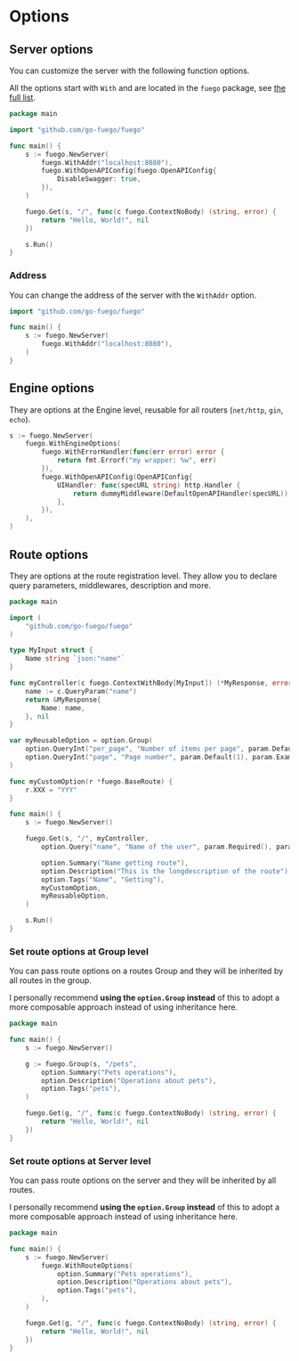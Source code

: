 # Options

## Server options

You can customize the server with the following function options.

All the options start with `With` and are located in the `fuego` package, see [the full list](https://pkg.go.dev/github.com/go-fuego/fuego#WithAddr).

```go
package main

import "github.com/go-fuego/fuego"

func main() {
	s := fuego.NewServer(
		fuego.WithAddr("localhost:8080"),
		fuego.WithOpenAPIConfig(fuego.OpenAPIConfig{
			DisableSwagger: true,
		}),
	)

	fuego.Get(s, "/", func(c fuego.ContextNoBody) (string, error) {
		return "Hello, World!", nil
	})

	s.Run()
}
```

### Address

You can change the address of the server with the `WithAddr` option.

```go
import "github.com/go-fuego/fuego"

func main() {
	s := fuego.NewServer(
		fuego.WithAddr("localhost:8080"),
	)
}
```

## Engine options

They are options at the Engine level, reusable for all routers (`net/http`, `gin`, `echo`).

```go
s := fuego.NewServer(
	fuego.WithEngineOptions(
		fuego.WithErrorHandler(func(err error) error {
			return fmt.Errorf("my wrapper: %w", err)
		}),
		fuego.WithOpenAPIConfig(OpenAPIConfig{
			UIHandler: func(specURL string) http.Handler {
				return dummyMiddleware(DefaultOpenAPIHandler(specURL))
			},
		}),
	),
)
```

## Route options

They are options at the route registration level. They allow you to declare query parameters, middlewares, description and more.

```go
package main

import (
	"github.com/go-fuego/fuego"
)

type MyInput struct {
	Name string `json:"name"`
}

func myController(c fuego.ContextWithBody[MyInput]) (*MyResponse, error) {
	name := c.QueryParam("name")
	return &MyResponse{
		Name: name,
	}, nil
}

var myReusableOption = option.Group(
	option.QueryInt("per_page", "Number of items per page", param.Default(100), param.Example("100 per page", 100)),
	option.QueryInt("page", "Page number", param.Default(1), param.Example("page 9", 9)),
)

func myCustomOption(r *fuego.BaseRoute) {
	r.XXX = "YYY"
}

func main() {
	s := fuego.NewServer()

	fuego.Get(s, "/", myController,
		option.Query("name", "Name of the user", param.Required(), param.Example("example 1", "Napoleon")),

		option.Summary("Name getting route"),
		option.Description("This is the longdescription of the route"),
		option.Tags("Name", "Getting"),
		myCustomOption,
		myReusableOption,
	)

	s.Run()
}
```

### Set route options at Group level

You can pass route options on a routes Group and they will be inherited by all routes in the group.

I personally recommend **using the `option.Group` instead** of this to adopt a more composable approach instead of using inheritance here.

```go
package main

func main() {
	s := fuego.NewServer()

	g := fuego.Group(s, "/pets",
		option.Summary("Pets operations"),
		option.Description("Operations about pets"),
		option.Tags("pets"),
	)

	fuego.Get(g, "/", func(c fuego.ContextNoBody) (string, error) {
		return "Hello, World!", nil
	})
}
```

### Set route options at Server level

You can pass route options on the server and they will be inherited by all routes.

I personally recommend **using the `option.Group` instead** of this to adopt a more composable approach instead of using inheritance here.

```go
package main

func main() {
	s := fuego.NewServer(
		fuego.WithRouteOptions(
			option.Summary("Pets operations"),
			option.Description("Operations about pets"),
			option.Tags("pets"),
		),
	)

	fuego.Get(g, "/", func(c fuego.ContextNoBody) (string, error) {
		return "Hello, World!", nil
	})
}
```
